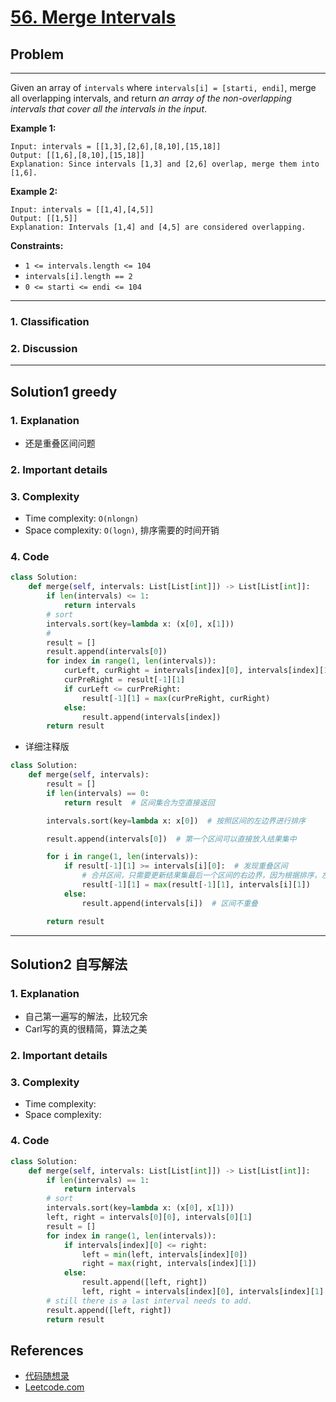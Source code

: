 # [56. Merge Intervals](https://leetcode.com/problems/merge-intervals/)

## Problem

*****

Given an array of `intervals` where `intervals[i] = [starti, endi]`, merge all overlapping intervals, and return *an array of the non-overlapping intervals that cover all the intervals in the input*.

 

**Example 1:**

```
Input: intervals = [[1,3],[2,6],[8,10],[15,18]]
Output: [[1,6],[8,10],[15,18]]
Explanation: Since intervals [1,3] and [2,6] overlap, merge them into [1,6].
```

**Example 2:**

```
Input: intervals = [[1,4],[4,5]]
Output: [[1,5]]
Explanation: Intervals [1,4] and [4,5] are considered overlapping.
```

 

**Constraints:**

- `1 <= intervals.length <= 104`
- `intervals[i].length == 2`
- `0 <= starti <= endi <= 104`

******

### 1. Classification



### 2. Discussion





*******

## Solution1 greedy

### 1. Explanation

- 还是重叠区间问题



### 2. Important details





### 3. Complexity

- Time complexity: `O(nlongn)`
- Space complexity: `O(logn)`, 排序需要的时间开销



### 4. Code

```python
class Solution:
    def merge(self, intervals: List[List[int]]) -> List[List[int]]:
        if len(intervals) <= 1:
            return intervals
        # sort
        intervals.sort(key=lambda x: (x[0], x[1]))
        # 
        result = []
        result.append(intervals[0])
        for index in range(1, len(intervals)):
            curLeft, curRight = intervals[index][0], intervals[index][1]
            curPreRight = result[-1][1]
            if curLeft <= curPreRight:
                result[-1][1] = max(curPreRight, curRight)
            else:
                result.append(intervals[index])
        return result
```

- 详细注释版

```python
class Solution:
    def merge(self, intervals):
        result = []
        if len(intervals) == 0:
            return result  # 区间集合为空直接返回

        intervals.sort(key=lambda x: x[0])  # 按照区间的左边界进行排序

        result.append(intervals[0])  # 第一个区间可以直接放入结果集中

        for i in range(1, len(intervals)):
            if result[-1][1] >= intervals[i][0]:  # 发现重叠区间
                # 合并区间，只需要更新结果集最后一个区间的右边界，因为根据排序，左边界已经是最小的
                result[-1][1] = max(result[-1][1], intervals[i][1])
            else:
                result.append(intervals[i])  # 区间不重叠

        return result
```



********

## Solution2 自写解法

### 1. Explanation

-  自己第一遍写的解法，比较冗余
- Carl写的真的很精简，算法之美



### 2. Important details





### 3. Complexity

- Time complexity:
- Space complexity:



### 4. Code

```python
class Solution:
    def merge(self, intervals: List[List[int]]) -> List[List[int]]:
        if len(intervals) == 1:
            return intervals
        # sort
        intervals.sort(key=lambda x: (x[0], x[1]))
        left, right = intervals[0][0], intervals[0][1]
        result = []
        for index in range(1, len(intervals)):
            if intervals[index][0] <= right:
                left = min(left, intervals[index][0])
                right = max(right, intervals[index][1])
            else:
                result.append([left, right])
                left, right = intervals[index][0], intervals[index][1]
        # still there is a last interval needs to add.
        result.append([left, right])
        return result

```

## References

- [代码随想录 ](https://github.com/youngyangyang04/leetcode-master)
- [Leetcode.com](https://leetcode.com/problemset/all/)
